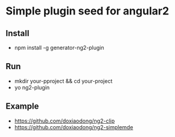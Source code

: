 # Simple plugin seed for angular2

## Install
* npm install -g generator-ng2-plugin

## Run
* mkdir your-pproject && cd your-project
* yo ng2-plugin

## Example
* https://github.com/doxiaodong/ng2-clip
* https://github.com/doxiaodong/ng2-simplemde
